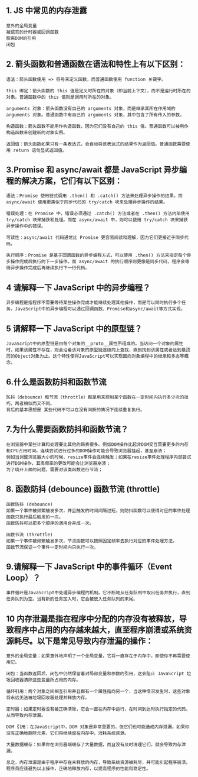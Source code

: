 ## 1. JS 中常见的内存泄露

```
意外的全局变量
被遗忘的计时器或回调函数
脱离DOM的引用
闭包
```

## 2. 箭头函数和普通函数在语法和特性上有以下区别：

```
语法：箭头函数使用 => 符号来定义函数，而普通函数使用 function 关键字。

this 绑定：箭头函数的 this 值是定义时所在的对象（即当前上下文），而不是运行时所在的对象。普通函数中的 this 值则是调用时所在的对象。

arguments 对象：箭头函数没有自己的 arguments 对象，而是继承其所在作用域的 arguments 对象。普通函数中有自己的 arguments 对象，其中包含了所有传入的参数。

构造函数：箭头函数不能用作构造函数，因为它们没有自己的 this 值。普通函数可以被用作构造函数来创建新的对象实例。

返回值：箭头函数如果只有一条表达式，会自动将该表达式的结果作为返回值。普通函数需要使用 return 语句显式返回值。
```

## 3.Promise 和 async/await 都是 JavaScript 异步编程的解决方案，它们有以下区别：

```
语法：Promise 使用链式调用 .then() 和 .catch() 方法来处理异步操作的结果。而 async/await 使用更类似于同步代码的 try/catch 块来处理异步操作的结果。

错误处理：在 Promise 中，错误必须通过 .catch() 方法或者在 .then() 方法内部使用 try/catch 块来捕获和处理。而在 async/await 中，则可以使用 try/catch 块来捕获异步操作中的错误。

可读性：async/await 代码通常比 Promise 更容易阅读和理解，因为它们更接近于同步代码。

执行顺序：Promise 是基于回调函数的异步编程方式，可以使用 .then() 方法来指定每个异步操作完成后执行的下一步操作。而 async/await 的执行顺序则更像是同步代码，程序会等待异步操作完成后再继续执行下一行代码。

```

## 4 请解释一下 JavaScript 中的异步编程？

```
异步编程是指程序不需要等待某些操作完成才能继续处理其他操作，而是可以同时执行多个任务。JavaScript中的异步编程可以通过回调函数、Promise和async/await等方式实现。
```

## 5 请解释一下 JavaScript 中的原型链？

```
JavaScript中的原型链是由每个对象的__proto__属性所组成的。当访问一个对象的属性时，如果该属性不存在，则会沿着该对象的原型链逐级向上查找，直到找到该属性或者达到最顶层的Object对象为止。这个特性使得JavaScript可以实现面向对象编程中的继承和多态等概念。
```

## 6.什么是函数防抖和函数节流

```
防抖（debounce）和节流（throttle）都是用来控制某个函数在一定时间内执行多少次的技巧，两者相似而又不同。
背后的基本思想是 某些代码不可以在没有间断的情况下连续重复执行。
```

## 7.为什么需要函数防抖和函数节流？

```
在浏览器中某些计算和处理要比其他的昂贵很多。例如DOM操作比起非DOM交互需要更多的内存和CPU占用时间。连续尝试进行过多的DOM操作可能会导致浏览器挂起，甚至崩溃；
例如当调整浏览器大小的时候，resize事件会连续触发；如果在resize事件处理程序内部尝试进行DOM操作，其高频率的更改可能会让浏览器崩溃；
为了绕开上面的问题，需要对该类函数进行节流；
```

## 8. 函数防抖 (debounce) 函数节流 (throttle)

```
函数防抖 (debounce)
如果一个事件被频繁触发多次，并且触发的时间间隔过短，则防抖函数可以使得对应的事件处理函数只执行最后触发的一次。
函数防抖可以把多个顺序的调用合并成一次。

函数节流 (throttle)
如果一个事件被频繁触发多次，节流函数可以按照固定频率去执行对应的事件处理方法。
函数节流保证一个事件一定时间内只执行一次。
```

## 9.请解释一下 JavaScript 中的事件循环（Event Loop）？

```
事件循环是JavaScript中处理异步编程的机制。它不断地从任务队列中取出任务并执行，直到任务队列为空。当有新的任务加入时，它会被放入任务队列的末尾。
```

## 10 内存泄漏是指在程序中分配的内存没有被释放，导致程序中占用的内存越来越大，直至程序崩溃或系统资源耗尽。以下是常见导致内存泄漏的操作：

```
意外的全局变量：如果意外地声明了一个全局变量，它将一直存在于内存中，即使你不再需要使用它。

闭包：当函数返回后，闭包中仍然保留着对局部变量和参数的引用，这会阻止 JavaScript 垃圾回收器清除这些变量所占用的内存。

循环引用：两个对象之间相互引用并且都有一个属性指向另一个，当这种情况发生时，这些对象将永远无法被垃圾回收器处理并释放内存。

定时器：如果定时器没有被正确清除，它会一直在内存中运行，在时间到达时执行指定的代码，从而导致内存泄漏。

DOM 引用：在JavaScript中，DOM 对象是非常重要的，但它们也可能造成内存泄漏。如果你没有正确地删除元素，它们将继续留在内存中，消耗系统资源。

大量数据缓存：如果你在浏览器端缓存了大量数据，而且没有及时清理它们，就会导致内存泄漏。

总之，内存泄漏是由于程序中存在未释放的内存，导致系统资源被耗尽，并可能引起程序崩溃。程序员应该避免以上操作，正确地释放内存，以提高程序的性能和稳定性。
```
